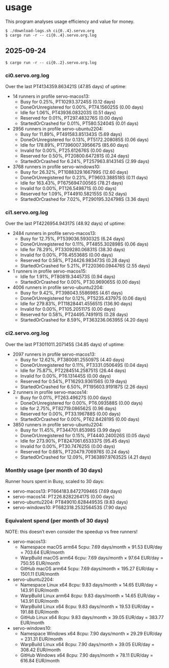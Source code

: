 usage
=====

This program analyses usage efficiency and value for money.

```
$ ./download-logs.sh ci{0..4}.servo.org
$ cargo run -r -- ci{0..4}.servo.org.log
```

## 2025-09-24

```
$ cargo run -r -- ci{0..2}.servo.org.log
```
### ci0.servo.org.log
Over the last PT4134359.863421S (47.85 days) of uptime:
- 14 runners in profile servo-macos13:
    - Busy for 0.25%, PT10293.37245S (0.12 days)
    - DoneOrUnregistered for 0.00%, PT74.156025S (0.00 days)
    - Idle for 1.06%, PT43936.083203S (0.51 days)
    - Reserved for 0.01%, PT297.483276S (0.00 days)
    - StartedOrCrashed for 0.01%, PT580.52404S (0.01 days)
- 2956 runners in profile servo-ubuntu2204:
    - Busy for 11.89%, PT491583.851343S (5.69 days)
    - DoneOrUnregistered for 0.13%, PT5172.208085S (0.06 days)
    - Idle for 178.89%, PT7396007.395667S (85.60 days)
    - Invalid for 0.00%, PT25.612676S (0.00 days)
    - Reserved for 0.50%, PT20800.647281S (0.24 days)
    - StartedOrCrashed for 6.24%, PT257963.814314S (2.99 days)
- 3768 runners in profile servo-windows10:
    - Busy for 26.32%, PT1088329.166799S (12.60 days)
    - DoneOrUnregistered for 0.23%, PT9603.388518S (0.11 days)
    - Idle for 163.43%, PT6756947.0056S (78.21 days)
    - Invalid for 0.00%, PT126.549871S (0.00 days)
    - Reserved for 1.09%, PT44910.582155S (0.52 days)
    - StartedOrCrashed for 7.02%, PT290195.324798S (3.36 days)
### ci1.servo.org.log
Over the last PT4226954.94317S (48.92 days) of uptime:
- 2484 runners in profile servo-macos13:
    - Busy for 12.75%, PT539036.593032S (6.24 days)
    - DoneOrUnregistered for 0.11%, PT4855.302898S (0.06 days)
    - Idle for 78.29%, PT3309280.06831S (38.30 days)
    - Invalid for 0.00%, PT6.455368S (0.00 days)
    - Reserved for 0.58%, PT24426.983473S (0.28 days)
    - StartedOrCrashed for 5.21%, PT220360.094476S (2.55 days)
- 1 runners in profile servo-macos15:
    - Idle for 1.91%, PT80819.344573S (0.94 days)
    - StartedOrCrashed for 0.00%, PT30.969065S (0.00 days)
- 4006 runners in profile servo-ubuntu2204:
    - Busy for 9.42%, PT398043.558698S (4.61 days)
    - DoneOrUnregistered for 0.12%, PT5235.43797S (0.06 days)
    - Idle for 279.83%, PT11828441.455651S (136.90 days)
    - Invalid for 0.00%, PT105.205117S (0.00 days)
    - Reserved for 0.58%, PT24495.749191S (0.28 days)
    - StartedOrCrashed for 8.59%, PT363236.06395S (4.20 days)
### ci2.servo.org.log
Over the last PT3011011.207145S (34.85 days) of uptime:
- 2097 runners in profile servo-macos13:
    - Busy for 12.62%, PT380081.255097S (4.40 days)
    - DoneOrUnregistered for 0.11%, PT3331.050649S (0.04 days)
    - Idle for 75.87%, PT2284514.258751S (26.44 days)
    - Invalid for 0.00%, PT6.131445S (0.00 days)
    - Reserved for 0.54%, PT16293.936156S (0.19 days)
    - StartedOrCrashed for 6.50%, PT195603.919187S (2.26 days)
- 2 runners in profile servo-macos14:
    - Busy for 0.01%, PT263.49627S (0.00 days)
    - DoneOrUnregistered for 0.00%, PT6.093588S (0.00 days)
    - Idle for 2.75%, PT82719.086562S (0.96 days)
    - Reserved for 0.00%, PT33.196788S (0.00 days)
    - StartedOrCrashed for 0.00%, PT62.842819S (0.00 days)
- 3850 runners in profile servo-ubuntu2204:
    - Busy for 11.45%, PT344701.85398S (3.99 days)
    - DoneOrUnregistered for 0.15%, PT4440.240026S (0.05 days)
    - Idle for 273.90%, PT8247061.653337S (95.45 days)
    - Invalid for 0.00%, PT30.747625S (0.00 days)
    - Reserved for 0.68%, PT20479.706976S (0.24 days)
    - StartedOrCrashed for 12.09%, PT363897.976352S (4.21 days)
### Monthly usage (per month of 30 days)
Runner hours spent in Busy, scaled to 30 days:
- servo-macos13: PT664183.847270946S (7.69 days)
- servo-macos14: PT226.828226417S (0.00 days)
- servo-ubuntu2204: PT849010.62844953S (9.83 days)
- servo-windows10: PT682318.253256453S (7.90 days)
### Equivalent spend (per month of 30 days)
NOTE: this doesn’t even consider the speedup vs free runners!
- servo-macos13:
    - Namespace macOS arm64 5cpu:
      7.69 days/month × 91.53 EUR/day = 703.64 EUR/month
    - WarpBuild macOS arm64 6cpu:
      7.69 days/month × 97.64 EUR/day = 750.55 EUR/month
    - GitHub macOS arm64 5cpu:
      7.69 days/month × 195.27 EUR/day = 1501.11 EUR/month
- servo-ubuntu2204:
    - Namespace Linux x64 8cpu:
      9.83 days/month × 14.65 EUR/day = 143.91 EUR/month
    - WarpBuild Linux arm64 8cpu:
      9.83 days/month × 14.65 EUR/day = 143.91 EUR/month
    - WarpBuild Linux x64 8cpu:
      9.83 days/month × 19.53 EUR/day = 191.88 EUR/month
    - GitHub Linux x64 8cpu:
      9.83 days/month × 39.05 EUR/day = 383.77 EUR/month
- servo-windows10:
    - Namespace Windows x64 8cpu:
      7.90 days/month × 29.29 EUR/day = 231.31 EUR/month
    - WarpBuild Linux x64 8cpu:
      7.90 days/month × 39.05 EUR/day = 308.42 EUR/month
    - GitHub Windows x64 8cpu:
      7.90 days/month × 78.11 EUR/day = 616.84 EUR/month
